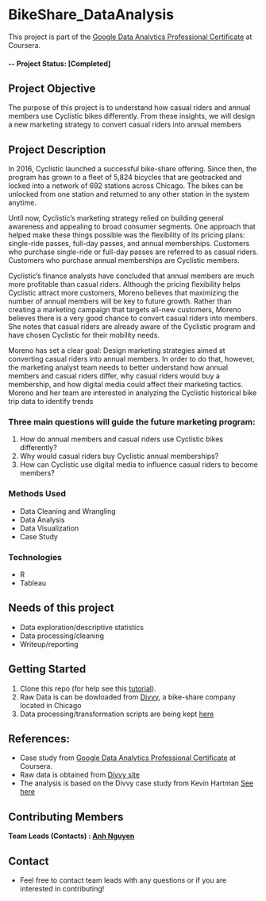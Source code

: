 # BikeShare_DataAnalysis
This project is part of the [Google Data Analytics Professional Certificate](https://www.coursera.org/learn/google-data-analytics-capstone?specialization=google-data-analytics) at Coursera. 

#### -- Project Status: [Completed]

## Project Objective
The purpose of this project is to understand how casual riders and annual members use Cyclistic bikes differently. From these insights, we will design a new marketing strategy to convert casual riders into annual members

## Project Description
In 2016, Cyclistic launched a successful bike-share offering. Since then, the program has grown to a fleet of 5,824 bicycles that
are geotracked and locked into a network of 692 stations across Chicago. The bikes can be unlocked from one station and
returned to any other station in the system anytime.

Until now, Cyclistic’s marketing strategy relied on building general awareness and appealing to broad consumer segments.
One approach that helped make these things possible was the flexibility of its pricing plans: single-ride passes, full-day passes,
and annual memberships. Customers who purchase single-ride or full-day passes are referred to as casual riders. Customers
who purchase annual memberships are Cyclistic members.

Cyclistic’s finance analysts have concluded that annual members are much more profitable than casual riders. Although the
pricing flexibility helps Cyclistic attract more customers, Moreno believes that maximizing the number of annual members will
be key to future growth. Rather than creating a marketing campaign that targets all-new customers, Moreno believes there is a
very good chance to convert casual riders into members. She notes that casual riders are already aware of the Cyclistic
program and have chosen Cyclistic for their mobility needs.

Moreno has set a clear goal: Design marketing strategies aimed at converting casual riders into annual members. In order to
do that, however, the marketing analyst team needs to better understand how annual members and casual riders differ, why
casual riders would buy a membership, and how digital media could affect their marketing tactics. Moreno and her team are
interested in analyzing the Cyclistic historical bike trip data to identify trends

### Three main questions will guide the future marketing program:
1. How do annual members and casual riders use Cyclistic bikes differently?
2. Why would casual riders buy Cyclistic annual memberships?
3. How can Cyclistic use digital media to influence casual riders to become members?

### Methods Used
* Data Cleaning and Wrangling
* Data Analysis
* Data Visualization
* Case Study

### Technologies
* R 
* Tableau

## Needs of this project
- Data exploration/descriptive statistics
- Data processing/cleaning
- Writeup/reporting

## Getting Started
1. Clone this repo (for help see this [tutorial](https://help.github.com/articles/cloning-a-repository/)).
2. Raw Data is can be dowloaded from [Divvy](https://ride.divvybikes.com/system-data), a bike-share company located in Chicago 
3. Data processing/transformation scripts are being kept [here](https://github.com/avtnguyen/BikeShare_DataAnalysis/blob/105297bda595aaf72bd8cdb28f1277402f5931ee/BikeShareProject_final.Rmd)

## References:
* Case study from [Google Data Analytics Professional Certificate](https://www.coursera.org/learn/google-data-analytics-capstone?specialization=google-data-analytics) at Coursera. 
* Raw data is obtained from [Divvy site](https://ride.divvybikes.com/system-data)
* The analysis is based on the Divvy case study from Kevin Hartman [See here](https://docs.google.com/document/d/1TTj5KNKf4BWvEORGm10oNbpwTRk1hamsWJGj6qRWpuI/edit)

## Contributing Members

**Team Leads (Contacts) : [Anh Nguyen ](https://github.com/avtnguyen)**

## Contact
* Feel free to contact team leads with any questions or if you are interested in contributing!
